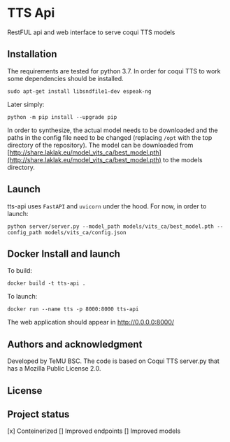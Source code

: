 # TTS Api

RestFUL api and web interface to serve coqui TTS models

## Installation

The requirements are tested for python 3.7. In order for coqui TTS to work some dependencies should be installed.

```
sudo apt-get install libsndfile1-dev espeak-ng
```

Later simply:

```
python -m pip install --upgrade pip
```

In order to synthesize, the actual model needs to be downloaded and the paths in the config file need to be changed (replacing `/opt` with the top directory of the repository). The model can be downloaded from [http://share.laklak.eu/model_vits_ca/best_model.pth](http://share.laklak.eu/model_vits_ca/best_model.pth) to the models directory.

## Launch

tts-api uses `FastAPI` and `uvicorn` under the hood. For now, in order to launch:

```
python server/server.py --model_path models/vits_ca/best_model.pth --config_path models/vits_ca/config.json
```

## Docker Install and launch

To build:
```
docker build -t tts-api .
```

To launch:
```
docker run --name tts -p 8000:8000 tts-api
```

The web application should appear in http://0.0.0.0:8000/

## Authors and acknowledgment
Developed by TeMU BSC. The code is based on Coqui TTS server.py that has a Mozilla Public License 2.0.

## License

## Project status
[x] Conteinerized
[] Improved endpoints
[] Improved models
